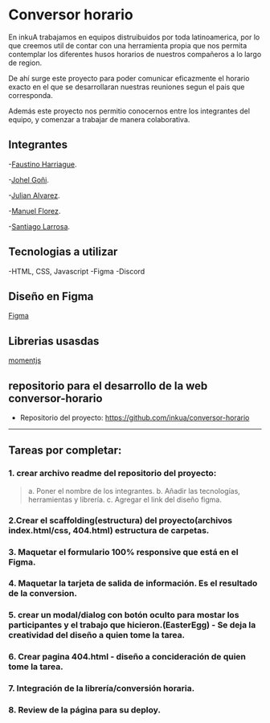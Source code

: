 # Conversor horario
En inkuA trabajamos en equipos distruibuidos por toda latinoamerica, por lo que creemos util de contar con una herramienta propia que nos permita contemplar los diferentes husos horarios de nuestros compañeros a lo largo de region.

De ahí surge este proyecto para poder comunicar eficazmente el horario exacto en el que se desarrollaran nuestras reuniones segun el pais que corresponda.

Además este proyecto nos permitio conocernos entre los integrantes del equipo, y comenzar a trabajar de manera colaborativa.

## Integrantes
-[Faustino Harriague]( ).

-[Johel Goñi](https://www.linkedin.com/in/jgoni/).

-[Julian Alvarez](https://www.linkedin.com/in/julian-alvarez-713172246/).

-[Manuel Florez]( ).

-[Santiago Larrosa]( ).




## Tecnologias a utilizar
-HTML, CSS, Javascript
-Figma
-Discord

## Diseño en Figma
[Figma](https://www.figma.com/file/5SilpDs0idLAebs6QqFRAB/Untitled?type=design&node-id=0-1&mode=design&t=ftRTZJlZC4jR0xjM-0)

## Librerias usasdas
[momentjs]( https://momentjs.com/timezone/docs/)

## repositorio para el desarrollo de la web conversor-horario
- Repositorio del proyecto: https://github.com/inkua/conversor-horario

---------------------------------------------------------------------------
## Tareas por completar:
### 1. crear archivo readme del repositorio del proyecto:
> a. Poner el nombre de los integrantes.
> b. Añadir las tecnologías, herramientas y librería.
> c. Agregar el link del diseño figma. 

### 2.Crear el scaffolding(estructura) del proyecto(archivos index.html/css, 404.html) estructura de carpetas.

### 3. Maquetar el formulario 100% responsive que está en el Figma.

### 4. Maquetar la tarjeta de salida de información. Es el resultado de la conversion.

### 5. crear un modal/dialog con botón oculto para mostar los participantes y el trabajo que hicieron.(EasterEgg) - Se deja la creatividad del diseño a quien tome la tarea.

### 6. Crear pagina 404.html - diseño a concideración de quien tome la tarea.

### 7. Integración de la librería/conversión horaria.

### 8. Review de la página para su deploy.
